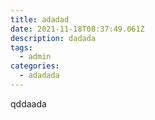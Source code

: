 ```yaml
---
title: adadad
date: 2021-11-18T08:37:49.061Z
description: dadada
tags:
  - admin
categories:
  - adadada
---
```

qddaada